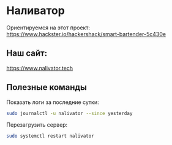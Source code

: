 # Наливатор
Ориентируемся на этот проект:
https://www.hackster.io/hackershack/smart-bartender-5c430e

## Наш сайт:
https://www.nalivator.tech

## Полезные команды
Показать логи за последние сутки:
```bash
sudo journalctl -u nalivator --since yesterday
```

Перезагрузить сервер:
```bash
sudo systemctl restart nalivator
```
